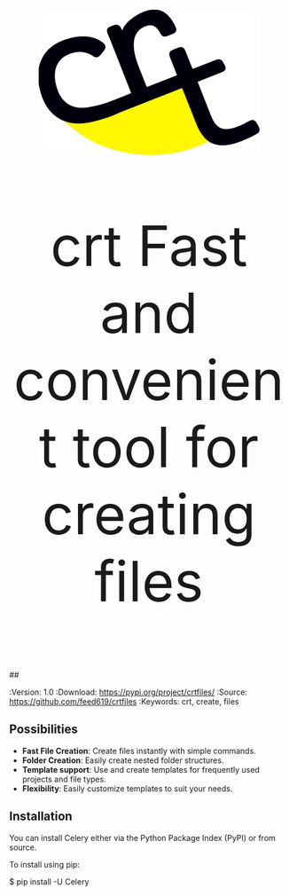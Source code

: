 <p align="center">
<img src="docs/crt_logo_dark_blue.png" />
</p>

<p align="center" style="font-size:100px;">crt Fast and convenient tool for creating files
</p>
##

:Version: 1.0
:Download: https://pypi.org/project/crtfiles/
:Source: https://github.com/feed619/crtfiles
:Keywords: crt, create, files

## Possibilities

- **Fast File Creation**: Create files instantly with simple commands.
- **Folder Creation**: Easily create nested folder structures.
- **Template support**: Use and create templates for frequently used projects and file types.
- **Flexibility**: Easily customize templates to suit your needs.

## Installation

You can install Celery either via the Python Package Index (PyPI) or from source.

To install using pip:

$ pip install -U Celery
